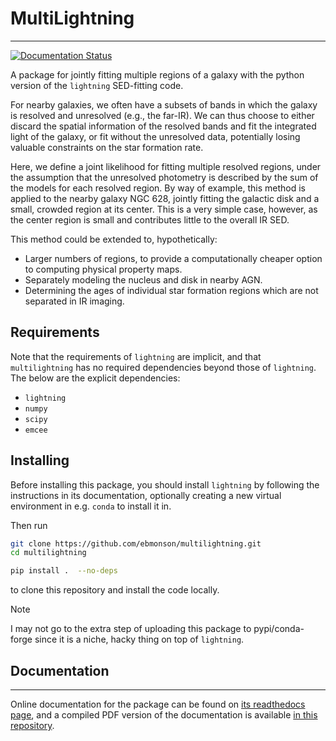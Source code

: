 # MultiLightning
---

[![Documentation Status](https://readthedocs.org/projects/multilightning/badge/?version=latest)](https://multilightning.readthedocs.io/en/latest/?badge=latest)

A package for jointly fitting multiple regions of a galaxy with the python version of the `lightning` SED-fitting code.

For nearby galaxies, we often have a subsets of bands in which the galaxy is resolved and unresolved (e.g., the far-IR).
We can thus choose to either discard the spatial information of the resolved bands and fit the integrated light of the
galaxy, or fit without the unresolved data, potentially losing valuable constraints on the star formation rate.

Here, we define a joint likelihood for fitting multiple resolved regions, under the assumption that the unresolved
photometry is described by the sum of the models for each resolved region. By way of example, this method is applied to
the nearby galaxy NGC 628, jointly fitting the galactic disk and a small, crowded region at its center. This is a very
simple case, however, as the center region is small and contributes little to the overall IR SED.

This method could be extended to, hypothetically:

- Larger numbers of regions, to provide a computationally
  cheaper option to computing physical property maps.
- Separately modeling the nucleus and disk in nearby AGN.
- Determining the ages of individual star formation regions which are not separated in IR imaging.

## Requirements
Note that the requirements of `lightning` are implicit, and that `multilightning` has no required
dependencies beyond those of `lightning`. The below are the explicit dependencies:

- `lightning`
- `numpy`
- `scipy`
- `emcee`

## Installing

Before installing this package, you should install `lightning` by following the instructions in its documentation, optionally
creating a new virtual environment in e.g. `conda` to install it in.

Then run

```sh
git clone https://github.com/ebmonson/multilightning.git
cd multilightning

pip install .  --no-deps

```

to clone this repository and install the code locally.

> [!Note]
> I may not go to the extra step of uploading this package to pypi/conda-forge since it is a niche, hacky
> thing on top of `lightning`.

## Documentation
---
Online documentation for the package can be found on [its readthedocs page](https://multilightning.readthedocs.io/en/latest/),
and a compiled PDF version of the documentation is available [in this repository](https://github.com/ebmonson/multilightning/blob/main/docs/multilightning.pdf).
